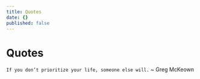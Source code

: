 ```yaml
---
title: Quotes
date: {}
published: false
---
```


# Quotes

`If you don’t prioritize your life, someone else will.`  ~ Greg McKeown
